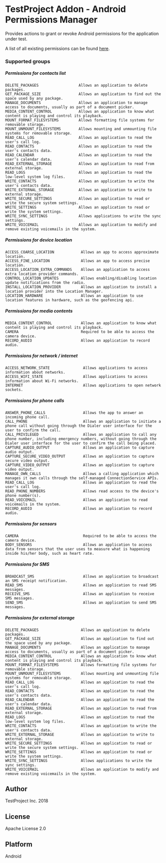# TestProject Addon - Android Permissions Manager
Provides actions to grant or revoke Android permissions for the application under test.

A list of all existing permissions can be found [here](https://developer.android.com/reference/android/Manifest.permission).

### Supported groups

##### Permissions for contacts list
    DELETE_PACKAGES                  Allows an application to delete packages.
    GET_PACKAGE_SIZE                 Allows an application to find out the space used by any package.
    MANAGE_DOCUMENTS                 Allows an application to manage access to documents, usually as part of a document picker.
    MEDIA_CONTENT_CONTROL            Allows an application to know what content is playing and control its playback.
    MOUNT_FORMAT_FILESYSTEMS         Allows formatting file systems for removable storage.
    MOUNT_UNMOUNT_FILESYSTEMS        Allows mounting and unmounting file systems for removable storage.
    READ_CALL_LOG                    Allows an application to read the user's call log.
    READ_CONTACTS                    Allows an application to read the user's contacts data.
    READ_CALENDAR                    Allows an application to read the user's calendar data.
    READ_EXTERNAL_STORAGE            Allows an application to read from external storage.
    READ_LOGS                        Allows an application to read the low-level system log files.
    WRITE_CONTACTS                   Allows an application to write the user's contacts data.
    WRITE_EXTERNAL_STORAGE           Allows an application to write to external storage.
    WRITE_SECURE_SETTINGS            Allows an application to read or write the secure system settings.
    WRITE_SETTINGS                   Allows an application to read or write the system settings.
    WRITE_SYNC_SETTINGS              Allows applications to write the sync settings.
    WRITE_VOICEMAIL                  Allows an application to modify and remove existing voicemails in the system.
                    
##### Permissions for device location
    ACCESS_COARSE_LOCATION            Allows an app to access approximate location.
    ACCESS_FINE_LOCATION              Allows an app to access precise location.
    ACCESS_LOCATION_EXTRA_COMMANDS    Allows an application to access extra location provider commands.
    CONTROL_LOCATION_UPDATES          Allows enabling/disabling location update notifications from the radio.
    INSTALL_LOCATION_PROVIDER         Allows an application to install a location provider into the Location Manager.
    LOCATION_HARDWARE                 Allows an application to use location features in hardware, such as the geofencing api.
    
                   
##### Permissions for media contents
    MEDIA_CONTENT_CONTROL             Allows an application to know what content is playing and control its playback.
    CAMERA                            Required to be able to access the camera device.
    RECORD_AUDIO                      Allows an application to record audio.
    
##### Permissions for network / internet
    ACCESS_NETWORK_STATE               Allows applications to access information about networks.
    ACCESS_WIFI_STATE                  Allows applications to access information about Wi-Fi networks.
    INTERNET                           Allows applications to open network sockets.


##### Permissions for phone calls
    ANSWER_PHONE_CALLS                 Allows the app to answer an incoming phone call.
    CALL_PHONE                         Allows an application to initiate a phone call without going through the Dialer user interface for the user to confirm the call.
    CALL_PRIVILEGED                    Allows an application to call any phone number, including emergency numbers, without going through the Dialer user interface for the user to confirm the call being placed.
    CAPTURE_AUDIO_OUTPUT               Allows an application to capture audio output.
    CAPTURE_SECURE_VIDEO_OUTPUT        Allows an application to capture secure video output.
    CAPTURE_VIDEO_OUTPUT               Allows an application to capture video output.
    MANAGE_OWN_CALLS                   Allows a calling application which manages it own calls through the self-managed ConnectionService APIs.
    READ_CALL_LOG                      Allows an application to read the user's call log.
    READ_PHONE_NUMBERS                 Allows read access to the device's phone number(s).
    READ_VOICEMAIL                     Allows an application to read voicemails in the system.
    RECORD_AUDIO                       Allows an application to record audio.


##### Permissions for sensors
    CAMERA                             Required to be able to access the camera device.
    BODY_SENSORS                       Allows an application to access data from sensors that the user uses to measure what is happening inside his/her body, such as heart rate.


##### Permissions for SMS
    BROADCAST_SMS                      Allows an application to broadcast an SMS receipt notification.
    READ_SMS                           Allows an application to read SMS messages.
    RECEIVE_SMS                        Allows an application to receive SMS messages.
    SEND_SMS                           Allows an application to send SMS messages.

                    

##### Permissions for external storage
    DELETE_PACKAGES                   Allows an application to delete packages.
    GET_PACKAGE_SIZE                  Allows an application to find out the space used by any package.
    MANAGE_DOCUMENTS                  Allows an application to manage access to documents, usually as part of a document picker.
    MEDIA_CONTENT_CONTROL             Allows an application to know what content is playing and control its playback.
    MOUNT_FORMAT_FILESYSTEMS          Allows formatting file systems for removable storage.
    MOUNT_UNMOUNT_FILESYSTEMS         Allows mounting and unmounting file systems for removable storage.
    READ_CALL_LOG                     Allows an application to read the user's call log.
    READ_CONTACTS                     Allows an application to read the user's contacts data.
    READ_CALENDAR                     Allows an application to read the user's calendar data.
    READ_EXTERNAL_STORAGE             Allows an application to read from external storage.
    READ_LOGS                         Allows an application to read the low-level system log files.
    WRITE_CONTACTS                    Allows an application to write the user's contacts data.
    WRITE_EXTERNAL_STORAGE            Allows an application to write to external storage.
    WRITE_SECURE_SETTINGS             Allows an application to read or write the secure system settings.
    WRITE_SETTINGS                    Allows an application to read or write the system settings.
    WRITE_SYNC_SETTINGS               Allows applications to write the sync settings.
    WRITE_VOICEMAIL                   Allows an application to modify and remove existing voicemails in the system.


## Author
TestProject Inc. 2018

## License
Apache License 2.0

## Platform
Android
